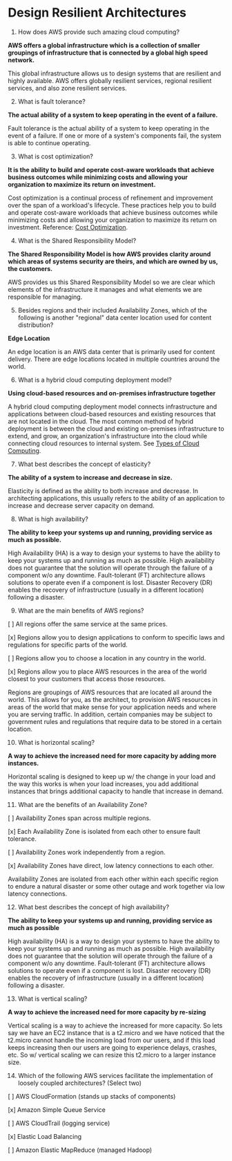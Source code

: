 # Design Resilient Architectures

1. How does AWS provide such amazing cloud computing?

**AWS offers a global infrastructure which is a collection of smaller groupings of infrastructure that is connected by a global high speed network.**

This global infrastructure allows us to design systems that are resilient and highly available. AWS offers globally resilient services, regional resilient services, and also zone resilient services.

2. What is fault tolerance?

**The actual ability of a system to keep operating in the event of a failure.**

Fault tolerance is the actual ability of a system to keep operating in the event of a failure. If one or more of a system's components fail, the system is able to continue operating.

3. What is cost optimization?

**It is the ability to build and operate cost-aware workloads that achieve business outcomes while minimizing costs and allowing your organization to maximize its return on investment.**

Cost optimization is a continual process of refinement and improvement over the span of a workload's lifecycle. These practices help you to build and operate cost-aware workloads that achieve business outcomes while minimizing costs and allowing your organization to maximize its return on investment. Reference: [Cost Optimization](https://docs.aws.amazon.com/wellarchitected/latest/cost-optimization-pillar/cost-optimization.html).

4. What is the Shared Responsibility Model?

**The Shared Responsibility Model is how AWS provides clarity around which areas of systems security are theirs, and which are owned by us, the customers.**

AWS provides us this Shared Responsibility Model so we are clear which elements of the infrastructure it manages and what elements we are responsible for managing.

5. Besides regions and their included Availability Zones, which of the following is another "regional" data center location used for content distribution?

**Edge Location**

An edge location is an AWS data center that is primarily used for content delivery. There are edge locations located in multiple countries around the world.

6. What is a hybrid cloud computing deployment model?

**Using cloud-based resources and on-premises infrastructure together**

A hybrid cloud computing deployment model connects infrastructure and applications between cloud-based resources and existing resources that are not located in the cloud. The most common method of hybrid deployment is between the cloud and existing on-premises infrastructure to extend, and grow, an organization's infrastructure into the cloud while connecting cloud resources to internal system. See [Types of Cloud Computing](https://aws.amazon.com/types-of-cloud-computing/).

7. What best describes the concept of elasticity?

**The ability of a system to increase and decrease in size.**

Elasticity is defined as the ability to both increase and decrease. In architecting applications, this usually refers to the ability of an application to increase and decrease server capacity on demand.

8. What is high availability?

**The ability to keep your systems up and running, providing service as much as possible.**

High Availability (HA) is a way to design your systems to have the ability to keep your systems up and running as much as possible. High availability does not guarantee that the solution will operate through the failure of a component w/o any downtime. Fault-tolerant (FT) architecture allows solutions to operate even if a component is lost. Disaster Recovery (DR) enables the recovery of infrastructure (usually in a different location) following a disaster.

9. What are the main benefits of AWS regions?

[ ] All regions offer the same service at the same prices.

[x] Regions allow you to design applications to conform to specific laws and regulations for specific parts of the world.

[ ] Regions allow you to choose a location in any country in the world.

[x] Regions allow you to place AWS resources in the area of the world closest to your customers that access those resources.

Regions are groupings of AWS resources that are located all around the world. This allows for you, as the architect, to provision AWS resources in areas of the world that make sense for your application needs and where you are serving traffic. In addition, certain companies may be subject to government rules and regulations that require data to be stored in a certain location.

10. What is horizontal scaling?

**A way to achieve the increased need for more capacity by adding more instances.**

Horizontal scaling is designed to keep up w/ the change in your load and the way this works is when your load increases, you add additional instances that brings additional capacity to handle that increase in demand.

11. What are the benefits of an Availability Zone?

[ ] Availability Zones span across multiple regions.

[x] Each Availability Zone is isolated from each other to ensure fault tolerance.

[ ] Availability Zones work independently from a region.

[x] Availability Zones have direct, low latency connections to each other.

Availability Zones are isolated from each other within each specific region to endure a natural disaster or some other outage and work together via low latency connections.

12. What best describes the concept of high availability?

**The ability to keep your systems up and running, providing service as much as possible**

High availability (HA) is a way to design your systems to have the ability to keep your systems up and running as much as possible. High availability does not guarantee that the solution will operate through the failure of a component w/o any downtime. Fault-tolerant (FT) architecture allows solutions to operate even if a component is lost. Disaster recovery (DR) enables the recovery of infrastructure (usually in a different location) following a disaster.

13. What is vertical scaling?

**A way to achieve the increased need for more capacity by re-sizing**

Vertical scaling is a way to achieve the increased for more capacity. So lets say we have an EC2 instance that is a t2.micro and we have noticed that the t2.micro cannot handle the incoming load from our users, and if this load keeps increasing then our users are going to experience delays, crashes, etc. So w/ vertical scaling we can resize this t2.micro to a larger instance size.

14. Which of the following AWS services facilitate the implementation of loosely coupled architectures? (Select two)

[ ] AWS CloudFormation (stands up stacks of components)

[x] Amazon Simple Queue Service

[ ] AWS CloudTrail (logging service)

[x] Elastic Load Balancing

[ ] Amazon Elastic MapReduce (managed Hadoop)
